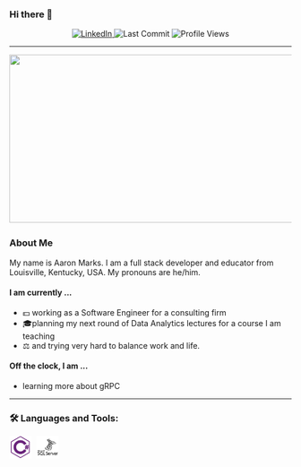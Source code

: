 ### Hi there 👋

<div id="header" align="center">
  <a href="https://www.linkedin.com/in/amarksdev/">
    <img src="https://img.shields.io/badge/LinkedIn-blue?logo=linkedin&logoColor=white" alt="LinkedIn" />
  </a>
  <img src="https://img.shields.io/github/last-commit/am1983/am1983" alt="Last Commit" />
  <img src="https://komarev.com/ghpvc/?username=am1983&style=flat-square&color=blue" alt="Profile Views"/>
</div>

---

<div align="center">
  <img src="https://media.giphy.com/media/dWesBcTLavkZuG35MI/giphy.gif" width="600" height="300"/>
</div>

### About Me
My name is Aaron Marks. I am a full stack developer and educator from Louisville, Kentucky, USA. My pronouns are he/him.

#### I am currently ...
- 💵 working as a Software Engineer for a consulting firm
- 🎓planning my next round of Data Analytics lectures for a course I am teaching
- ⚖️ and trying very hard to balance work and life.

#### Off the clock, I am ...
- learning more about gRPC

---
### 🛠️ Languages and Tools:
<div>
  <img src="https://raw.githubusercontent.com/devicons/devicon/master/icons/csharp/csharp-line.svg" alt="C Sharp" width="40" height="40" />&nbsp
  <img src="https://raw.githubusercontent.com/devicons/devicon/master/icons/microsoftsqlserver/microsoftsqlserver-plain-wordmark.svg" alt="SQL Server" width="40" height="40" style="background-color: white;"/>&nbsp
</div>